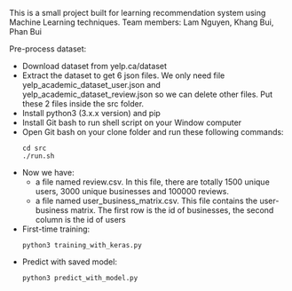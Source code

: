 This is a small project built for learning recommendation system using Machine Learning techniques. 
Team members: Lam Nguyen, Khang Bui, Phan Bui

Pre-process dataset:
 - Download dataset from yelp.ca/dataset
 - Extract the dataset to get 6 json files. We only need file yelp_academic_dataset_user.json and yelp_academic_dataset_review.json so we can delete other files. Put these 2 files inside the src folder.
 - Install python3 (3.x.x version) and pip
 - Install Git bash to run shell script on your Window computer
 - Open Git bash on your clone folder and run these following commands:
 	```
	cd src
	./run.sh
	```
- Now we have:
	+ a file named review.csv. In this file, there are totally 1500 unique users, 3000 unique businesses and 100000 reviews. 
	+ a file named user_business_matrix.csv. This file contains the user-business matrix. The first row is the id of businesses, the second column is the id of users
- First-time training:
	```
	python3 training_with_keras.py
	```
- Predict with saved model:
	```
	python3 predict_with_model.py
	```
